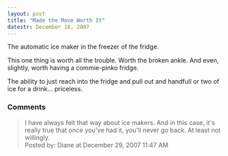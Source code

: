 ```yaml
---
layout: post
title: "Made the Move Worth It"
datestr: December 18, 2007
---
```


The automatic ice maker in the freezer of the fridge.

This one thing is worth all the trouble.  Worth the broken ankle.  And even, slightly, worth having a commie-pinko fridge.

The ability to just reach into the fridge and pull out and handfull or two of ice for a drink... priceless.

### Comments

<blockquote>
I have always felt that way about ice makers. And in this case, it's really true that once you've had it, you'll never go back. At least not willingly.
<div class="post-meta">Posted by: Diane at December 29, 2007 11:47 AM</div> </blockquote>

